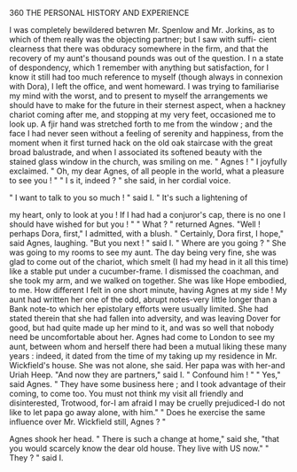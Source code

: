 360           THE PERSONAL HISTORY AND EXPERIENCE

   I was completely bewildered betwren Mr. Spenlow and Mr. Jorkins, as
to which of them really was the objecting partner; but I saw with suffi-
cient clearness that there was obduracy somewhere in the firm, and that
the recovery of my aunt's thousand pounds was out of the question. I n
a state of despondency, which 1 remember with anything but satisfaction,
for I know it still had too much reference to myself (though always in
connexion with Dora), I left the office, and went homeward.
   I was trying to familiarise my mind with the worst, and to present to
myself the arrangements we should have to make for the future in their
sternest aspect, when a hackney chariot coming after me, and stopping at
my very feet, occasioned me to look up. A fjir hand was stretched forth
to me from the window ; and the face I had never seen without a feeling of
serenity and happiness, from the moment when it first turned hack on the
old oak staircase with the great broad balustrade, and when I associated
its softened beauty with the stained glass window in the church, was
smiling on me.
   " Agnes ! " I joyfully exclaimed.      " Oh, my dear Agnes, of all people
in the world, what a pleasure to see you ! "
   " I s it, indeed ? " she said, in her cordial voice.

   " I want to talk to you so much ! " said I.      " It's such a lightening of

my heart, only to look at you ! If I had had a conjuror's cap, there is no
one I should have wished for but you ! "
   " What ? " returned Agnes.
   "Well ! perhaps Dora, first," I admitted, with a blush.
   " Certainly, Dora first, I hope," said Agnes, laughing.
   "But you next ! " said I. " Where are you going ? "
   She was going to my rooms to see my aunt. The day being very fine,
she was glad to come out of the chariot, which smelt (I had my head in it
all this time) like a stable put under a cucumber-frame. I dismissed the
coachman, and she took my arm, and we walked on together. She was
like Hope embodied, to me. How different I felt in one short minute,
having Agnes at my side !
   My aunt had written her one of the odd, abrupt notes-very              little
longer than a Bank note-to which her epistolary efforts were usually
limited. She had stated therein that she had fallen into adversity, and
was leaving Dover for good, but had quite made up her mind to it, and
was so well that nobody need be uncomfortable about her. Agnes had
come to London to see my aunt, between whom and herself there had
been a mutual liking these many years : indeed, it dated from the time of
my taking up my residence in Mr. Wickfield's house. She was not alone,
she said. Her papa was with her-and Uriah Heep.
   "And now they are partners," said I. " Confound him ! "
   " Yes," said Agnes. " They have some business here ; and I took
advantage of their coming, to come too. You must not think my visit all
friendly and disinterested, Trotwood, for-I am afraid I may be cruelly
prejudiced-I do not like to let papa go away alone, with him."
   " Does he exercise the same influence over Mr. Wickfield still, Agnes ? "

   Agnes shook her head. " There is such a change at home," said she,
 "that you would scarcely know the dear old house. They live with
US now."
    " They ? " said I.
